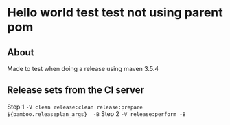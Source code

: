 # Hello world test test not using parent pom

## About

Made to test when doing a release using maven 3.5.4

## Release sets from the CI server
Step 1
`-V clean release:clean release:prepare ${bamboo.releaseplan_args}  -B`
Step 2
`-V release:perform -B`